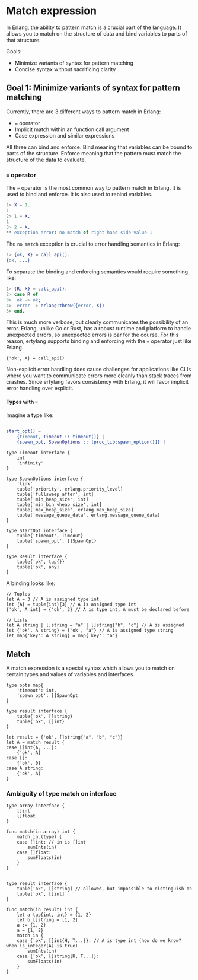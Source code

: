 # Match expression
In Erlang, the ability to pattern match is a crucial part of the language. It allows you to match on the structure of data and bind variables to parts of that structure.

Goals:
- Minimize variants of syntax for pattern matching
- Concise syntax without sacrificing clarity

## Goal 1: Minimize variants of syntax for pattern matching
Currently, there are 3 different ways to pattern match in Erlang:
- `=` operator
- Implicit match within an function call argument
- Case expression and similar expressions

All three can bind and enforce. Bind meaning that variables can be bound to parts of the structure. Enforce meaning that the pattern must match the structure of the data to evaluate.

### `=` operator

The `=` operator is the most common way to pattern match in Erlang. It is used to bind and enforce. It is also used to rebind variables.

```erlang
1> X = 1.
1
2> 1 = X.
1
3> 2 = X.
** exception error: no match of right hand side value 1
```

The `no match` exception is crucial to error handling semantics in Erlang:

```erlang
1> {ok, X} = call_api().
{ok, ...}
```

To separate the binding and enforcing semantics would require something like:

```erlang
1> {R, X} = call_api().
2> case R of
3>  ok -> ok;
4>  error -> erlang:throw({error, X})
5> end.
```

This is much more verbose, but clearly communicates the possibility of an error. Erlang, unlike Go or Rust, has a robust runtime and platform to handle unexpected errors, so unexpected errors is par for the course. For this reason, ertylang supports binding and enforcing with the `=` operator just like Erlang.

```ertylang
{'ok', X} = call_api()
```

Non-explicit error handling does cause challenges for applications like CLIs where you want to communicate errors more cleanly than stack traces from crashes. Since ertylang favors consistency with Erlang, it will favor implicit error handling over explicit.

#### Types with `=`
Imagine a type like:

```erlang

start_opt() =
    {timeout, Timeout :: timeout()} |
    {spawn_opt, SpawnOptions :: [proc_lib:spawn_option()]} |
```


```ertylang
type Timeout interface {
    int
    'infinity'
}

type SpawnOptions interface {
    'link'
    tuple['priority', erlang.priority_level]
    tuple['fullsweep_after', int]
    tuple['min_heap_size', int]
    tuple['min_bin_vheap_size', int]
    tuple['max_heap_size', erlang.max_heap_size]
    tuple['message_queue_data', erlang.message_queue_data]
}

type StartOpt interface {
    tuple{'timeout', Timeout}
    tuple{'spawn_opt', []SpawnOpt}
}

type Result interface {
    tuple{'ok', tup{}}
    tuple{'ok', any}
}
```

A binding looks like:

```
// Tuples
let A = 3 // A is assigned type int
let {A} = tuple{int}{3} // A is assigned type int
{'ok', A int} = {'ok', 3} // A is type int, A must be declared before

// Lists
let A string | []string = "a" | []string{"b", "c"} // A is assigned
let {'ok', A string} = {'ok', "a"} // A is assigned type string
let map{'key': A string} = map{'key': "a"}
```

## Match
A match expression is a special syntax which allows you to match on certain types and values
of variables and interfaces. 

```
type opts map{
    'timeout': int,
    'spawn_opt': []SpawnOpt
}

type result interface {
    tuple{'ok', []string}
    tuple{'ok', []int}
}

let result = {'ok', []string{"a", "b", "c"}}
let A = match result {
case []int{A, ...}:
    {'ok', A}
case []:
    {'ok', 0}
case A string:
    {'ok', A}
}
```

### Ambiguity of type match on interface

```ertylang
type array interface {
    []int
    []float
}

func match(in array) int {
    match in.(type) {
    case []int: // in is []int
        sumInts(in)
    case []float:
        sumFloats(in)
    }
}


type result interface {
    tuple['ok', []string] // allowed, but impossible to distinguish on
    tuple['ok', []int]
}

func match(in result) int {
    let a tup{int, int} = {1, 2}
    let b []string = [1, 2]
    a := {1, 2}
    a = {1, 2}
    match in {
    case {'ok', []int{H, T...}}: // A is type int (how do we know? when is_integer(A) is true)
        sumInts(in)
    case {'ok', []string[H, T...]}:
        sumFloats(in)
    }
}
```
```

